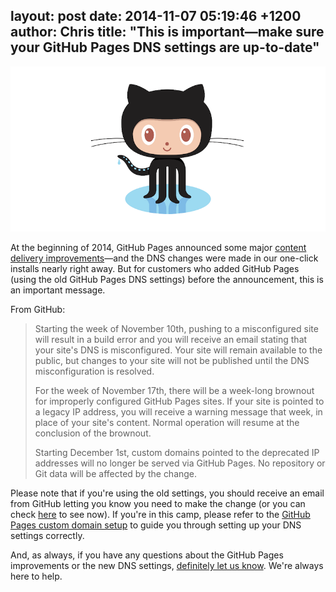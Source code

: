 layout: post
date: 2014-11-07 05:19:46 +1200
author: Chris
title: "This is important—make sure your GitHub Pages DNS settings are up-to-date"
----

<!-- excerpt -->

![GitHub](/media/2014-11-08-github.png)

At the beginning of 2014, GitHub Pages announced some major [content delivery improvements](https://github.com/blog/1715-faster-more-awesome-github-pages)—and the DNS changes were made in our one-click installs nearly right away. But for customers who added GitHub Pages (using the old GitHub Pages DNS settings) before the announcement, this is an important message. 

<!-- /excerpt -->

From GitHub:

>Starting the week of November 10th, pushing to a misconfigured site will result in a build error and you will receive an email stating that your site's DNS is misconfigured. Your site will remain available to the public, but changes to your site will not be published until the DNS misconfiguration is resolved.
>
>For the week of November 17th, there will be a week-long brownout for improperly configured GitHub Pages sites. If your site is pointed to a legacy IP address, you will receive a warning message that week, in place of your site's content. Normal operation will resume at the conclusion of the brownout.
>
>Starting December 1st, custom domains pointed to the deprecated IP addresses will no longer be served via GitHub Pages. No repository or Git data will be affected by the change.

Please note that if you're using the old settings, you should receive an email from GitHub letting you know you need to make the change (or you can check [here](https://github.com/blog/1917-github-pages-legacy-ip-deprecation) to see now). If you're in this camp, please refer to the [GitHub Pages custom domain setup](https://help.github.com/articles/setting-up-a-custom-domain-with-github-pages/) to guide you through setting up your DNS settings correctly.

And, as always, if you have any questions about the GitHub Pages improvements or the new DNS settings, [definitely let us know](https://iwantmyname.com/support).  We're always here to help.

